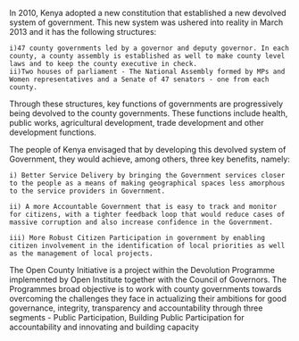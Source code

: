 In 2010, Kenya adopted a new constitution that established a new devolved system of government. This new system was ushered into reality in March 2013 and it has the following structures:

	i)47 county governments led by a governor and deputy governor. In each county, a county assembly is established as well to make county level laws and to keep the county executive in check.
	ii)Two houses of parliament - The National Assembly formed by MPs and Women representatives and a Senate of 47 senators - one from each county.


Through these structures, key functions of governments are progressively being devolved to the county governments. These functions include health, public works, agricultural development, trade development and other development functions.

The people of Kenya envisaged that by developing this devolved system of Government, they would achieve, among others, three key benefits, namely:

	i) Better Service Delivery by bringing the Government services closer to the people as a means of making geographical spaces less amorphous to the service providers in Government.

	ii) A more Accountable Government that is easy to track and monitor for citizens, with a tighter feedback loop that would reduce cases of massive corruption and also increase confidence in the Government.

	iii) More Robust Citizen Participation in government by enabling citizen involvement in the identification of local priorities as well as the management of local projects.

The Open County Initiative is a project within the Devolution Programme implemented by Open Institute together with the Council of Governors. The Programmes broad objective is to work with county governments towards overcoming the challenges they face in actualizing their ambitions for good governance, integrity, transparency and accountability through three segments - Public Participation, Building Public Participation for accountability and innovating and building capacity


